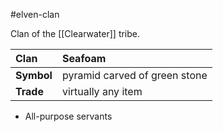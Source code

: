 #elven-clan 

Clan of the [[Clearwater]] tribe.

| Clan | Seafoam |
|:-|:-|
| **Symbol** | pyramid carved of green stone |
| **Trade** | virtually any item |

- All-purpose servants